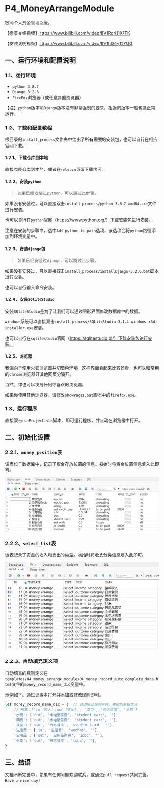 # P4_MoneyArrangeModule
极简个人资金管理系统。

【愿景介绍视频】https://www.bilibili.com/video/BV1Rc411X7FK

【安装说明视频】https://www.bilibili.com/video/BV1hQ4y137QG

## 一、运行环境和配置说明

### 1.1、运行环境

- `python 3.8.7`
- `Django 3.2.6`
- `FireFox`浏览器（或任意其他浏览器）

【注】`python`版本和`Django`版本没有非常强制的要求，相近的版本一般也能正常运行。

### 1.2、下载和配置教程

根目录的`install_process`文件夹中给出了所有需要的安装包，也可以自行在相应官网下载。

#### 1.2.1、下载仓库到本地

直接克隆仓库到本地，或者在`release`页面下载均可。

#### 1.2.2、安装`python`

> 如果已经安装过`python`，可以跳过此步骤。

如果没有安装过，可以直接双击`install_process/python-3.8.7-amd64.exe`文件进行安装。

也可以自行在`python`官网（https://www.python.org/）下载安装包进行安装。

注意在安装的步骤中，选中`Add python to path`选项，该选项会将`python`路径添加到环境变量中。

#### 1.2.3、安装`django`包

> 如果已经安装过`django`，可以跳过此步骤。

如果没有安装过，可以直接双击`install_process/installDjango-3.2.6.bat`脚本进行安装。

也可以自行输入命令安装。

#### 1.2.4、安装`SQliteStudio`

安装`SQliteStudio`是为了让我们可以通过图形界面修改数据库中的数据。

`windows`系统可以直接双击`install_process/SQLiteStudio-3.4.4-windows-x64-installer.exe`安装。

也可以自行在`sqlitestudio`官网（https://sqlitestudio.pl/）下载安装包进行安装。

#### 1.2.5、浏览器

我偏向于使用火狐浏览器并切暗色环境，这样界面看起来比较好看，也可以和常用的`Chrome`浏览器开其他网页分隔开。

当然，你也可以使用任何你喜欢的浏览器。

如果你使用其他浏览器，请修改`showPages.bat`脚本中的`firefox.exe`。

### 1.3、运行程序

直接双击`runProject.vbs`脚本，即可运行程序，并自动在浏览器中打开。

## 二、初始化设置

### 2.2.1、`money_position`表

该表位于数据库中，记录了资金存放位置的信息。初始时将资金位置信息填入此即可。

<img src="README.assets/image-20231107143850217.png" alt="image-20231107143850217" style="zoom: 67%;" />

### 2.2.2、`select_list`表

该表记录了资金的收入和支出的类型。初始时将收支分类信息填入此即可。

<img src="README.assets/image-20231109183716907.png" alt="image-20231109183716907" style="zoom:80%;" />

### 2.2.3、自动填充定义项

自动填充的规则定义在`templates/04_money_arrange_module/04_money_record_auto_complete_data.html`文件的`money_record_name_dic`变量中。

示例如下。通过记事本打开并添加或修改规则即可。

```javascript
let money_record_name_dic = {  // 自动填充规则字典，靠前的条目优先
    // 格式：['in（收入）/out（支出）', '类型', '资金位置', '金额']
    '水费': ['out', '水电话房费', 'student_card', ''],
    '网费': ['out', '水电话房费', 'student_card', ''],
    '食堂': ['out', '日常餐饮', 'student_card', ''],
    '生活费': ['in', '生活费', 'wechat', ''],
    '日用品': ['out', '日用品购买', 'icbc', ''],
    '外卖': ['out', '日常餐饮', 'icbc', ''],
}
```

## 三、结语

文档不断完善中，如果有任何问题欢迎联系，或通过`pull request`共同完善。`Have a nice day!`

